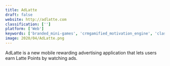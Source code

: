 ```yaml
---
title: AdLatte
draft: false 
website: http://adlatte.com
classification: ['']
platform: ['Web']
keywords: ['branded_mini-games', 'crmgamified_motivation_engine', 'classcraft', 'contests_for_pages', 'corsica', 'datagame', 'edgagement', 'fidotrack_gamification', 'funifier', 'gametize', 'gamewheel', 'kpisland', 'playbasis_playbook', 'playlyfe', 'sailplay_gamification', 'snowfly', 'spinify', 'superrewards', 'iactionable']
image: 2020/04/AdLatte.png
---
```

AdLatte is a new mobile rewarding advertising application that lets users earn Latte Points by watching ads.